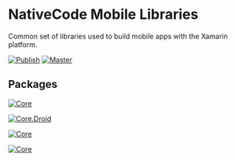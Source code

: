 # NativeCode Mobile Libraries
Common set of libraries used to build mobile apps with the Xamarin platform.

[![Publish](https://img.shields.io/teamcity/http/nativecode.no-ip.org:90/s/nativecode_mobile_publish.svg?style=flat-square&label=publish)](http://nativecode.no-ip.org:90/viewType.html?buildTypeId=nativecode_mobile_publish&guest=1)
[![Master](https://img.shields.io/teamcity/http/nativecode.no-ip.org:90/s/nativecode_mobile_master.svg?style=flat-square&label=master)](http://nativecode.no-ip.org:90/viewType.html?buildTypeId=nativecode_mobile_master&guest=1)

## Packages
[![Core](https://img.shields.io/nuget/v/NativeCode.Mobile.Core.svg?style=flat-square&label=Core)](https://www.nuget.org/packages/NativeCode.Mobile.Core/)

[![Core.Droid](https://img.shields.io/nuget/v/NativeCode.Mobile.Core.Droid.svg?style=flat-square&label=Core.Droid)](https://www.nuget.org/packages/NativeCode.Mobile.Core.Droid/)

[![Core](https://img.shields.io/nuget/v/NativeCode.Mobile.Core.XamarinForms.svg?style=flat-square&label=Core.XamarinForms)](https://www.nuget.org/packages/NativeCode.Mobile.Core.XamarinForms/)

[![Core](https://img.shields.io/nuget/v/NativeCode.Mobile.Core.XamarinForms.Droid.svg?style=flat-square&label=Core.XamarinForms.Droid)](https://www.nuget.org/packages/NativeCode.Mobile.Core.XamarinForms.Droid/)
